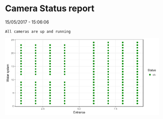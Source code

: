 Camera Status report
================
15/05/2017 - 15:06:06

    All cameras are up and running

![](camreport_files/figure-markdown_github/unnamed-chunk-2-1.png)
